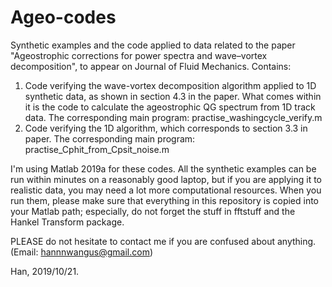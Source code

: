 # Ageo-codes
Synthetic examples and the code applied to data related to the paper "Ageostrophic corrections for power spectra and wave–vortex decomposition", to appear on Journal of Fluid Mechanics. 
Contains: 
1) Code verifying the wave-vortex decomposition algorithm applied to 1D synthetic data, as shown in section 4.3 in the paper. What comes within it is the code to calculate the ageostrophic QG spectrum from 1D track data. 
The corresponding main program: practise_washingcycle_verify.m
2) Code verifying the 1D algorithm, which corresponds to section 3.3 in paper.
The corresponding main program: practise_Cphit_from_Cpsit_noise.m

I'm using Matlab 2019a for these codes. All the synthetic examples can be run within minutes on a reasonably good laptop, but if you are applying it to realistic data, you may need a lot more computational resources. When you run them, please make sure that everything in this repository is copied into your Matlab path; especially, do not forget the stuff in fftstuff and the Hankel Transform package. 

PLEASE do not hesitate to contact me if you are confused about anything. (Email: hannnwangus@gmail.com)

Han, 2019/10/21.


